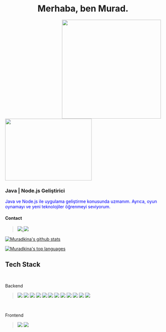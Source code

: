 <h1 align="center">
Merhaba, ben Murad.</h1>

<img src="https://media.giphy.com/media/5lNUup3uEa2kvA86kO/giphy.gif" align="right" width="320" heigt="200">

<img src="https://media.giphy.com/media/5VB19KjB3OpXy305C5/giphy.gif" align="right " width="280" height="200">
<!---
<div align="center">
  <p style="color: red;">Bu metin kırmızı renkte ve ortalanmış olarak görünecek</p>
</div>
--->

<h3><b style="font-weight: bold;">Java | Node.js Geliştirici</b></h3>

<font color="blue">Java ve Node.js ile uygulama geliştirme konusunda uzmanım. Ayrıca, oyun oynamayı ve yeni teknolojiler öğrenmeyi seviyorum.</font>

#### Contact

<blockquote>
 <a href="https://www.linkedin.com/in/murad-kina-b568ab268/"><img src="https://img.shields.io/badge/Linkedin-%23E4405F.svg?style=for-the-badge&logo=linkedin&logoColor=white">
  <a href="https://z-p15.www.instagram.com/m.e.e.k77/"><img src="https://img.shields.io/badge/Instagram-%23E4405F.svg?style=for-the-badge&logo=Instagram&logoColor=white">

</blockquote>

<!---
<img src=""><a href=""><img src=""><a href=""><img src="">
--->

[![Muradkina's github stats](https://github-readme-stats.vercel.app/api?username=Muradkina&theme=blue-green)](https://github.com/anuraghazra/github-readme-stats)


[![Muradkina's top languages](https://github-readme-stats.vercel.app/api/top-langs/?username=Muradkina&theme=blue-green)](https://github.com/anuraghazra/github-readme-stats)


## Tech Stack
<br>
<p>Backend</p>

<blockquote>
<img src="https://img.shields.io/badge/java-%23ED8B00.svg?style=for-the-badge&logo=java&logoColor=white"> 
<img src="https://img.shields.io/badge/spring-%236DB33F.svg?style=for-the-badge&logo=spring&logoColor=white"> 
<img src="https://img.shields.io/badge/Spring_Boot-F2F4F9?style=for-the-badge&logo=spring-boot">
<img src="https://img.shields.io/badge/Apache%20Kafka-000?style=for-the-badge&logo=apachekafka"> 
<img src="https://img.shields.io/badge/redis-%23DD0031.svg?style=for-the-badge&logo=redis&logoColor=white"> 
<img src="https://img.shields.io/badge/Socket.io-black?style=for-the-badge&logo=socket.io&badgeColor=010101"> 
<img src="https://img.shields.io/badge/mysql-%2300f.svg?style=for-the-badge&logo=mysql&logoColor=white"> 
<img src="https://img.shields.io/badge/AWS-%23FF9900.svg?style=for-the-badge&logo=Node&logoColor=white"> 

<img src="https://img.shields.io/badge/MongoDB-%234ea94b.svg?style=for-the-badge&logo=mongodb&logoColor=white"> 
<img src="https://img.shields.io/badge/postgres-%23316192.svg?style=for-the-badge&logo=postgresql&logoColor=white"> 
<img src="https://img.shields.io/badge/kotlin-%237F52FF.svg?style=for-the-badge&logo=kotlin&logoColor=white"> 
<img src="https://img.shields.io/badge/AWS-%23FF9900.svg?style=for-the-badge&logo=amazon-aws&logoColor=white"> 
</blockquote>
<br>
<p>Frontend</p>
<blockquote>
<img src="https://img.shields.io/badge/JavaScript-323330?style=for-the-badge&logo=javascript&logoColor=F7DF1E">
<img src="https://img.shields.io/badge/react-%2320232a.svg?style=for-the-badge&logo=react&logoColor=%2361DAFB"> 
</blockquote>


<!---
https://ileriayo.github.io/markdown-badges/
--->
